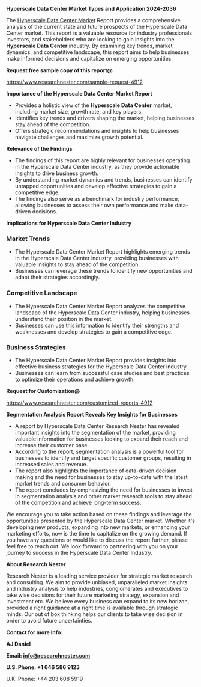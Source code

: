 ﻿<a name="_hlk168570615"></a><a name="_hlk168498031"></a>**Hyperscale Data Center Market Types and Application 2024-2036**

The [Hyperscale Data Center Market](https://www.researchnester.com/reports/hyperscale-data-center-market/4912) Report provides a comprehensive analysis of the current state and future prospects of the Hyperscale Data Center market. This report is a valuable resource for industry professionals investors, and stakeholders who are looking to gain insights into the **Hyperscale Data Center** industry. By examining key trends, market dynamics, and competitive landscape, this report aims to help businesses make informed decisions and capitalize on emerging opportunities.

**Request free sample copy of this report@**

<https://www.researchnester.com/sample-request-4912> 

**Importance of the Hyperscale Data Center Market Report**

- Provides a holistic view of the **Hyperscale Data Center** market, including market size, growth rate, and key players.
- Identifies key trends and drivers shaping the market, helping businesses stay ahead of the competition.
- Offers strategic recommendations and insights to help businesses navigate challenges and maximize growth potential.

**Relevance of the Findings**

- The findings of this report are highly relevant for businesses operating in the Hyperscale Data Center industry, as they provide actionable insights to drive business growth.
- By understanding market dynamics and trends, businesses can identify untapped opportunities and develop effective strategies to gain a competitive edge.
- The findings also serve as a benchmark for industry performance, allowing businesses to assess their own performance and make data-driven decisions.

**Implications for Hyperscale Data Center Industry**
### **Market Trends**
- The Hyperscale Data Center Market Report highlights emerging trends in the Hyperscale Data Center industry, providing businesses with valuable insights to stay ahead of the competition.
- Businesses can leverage these trends to identify new opportunities and adapt their strategies accordingly.
### **Competitive Landscape**
- The Hyperscale Data Center Market Report analyzes the competitive landscape of the Hyperscale Data Center industry, helping businesses understand their position in the market.
- Businesses can use this information to identify their strengths and weaknesses and develop strategies to gain a competitive edge.
### **Business Strategies**
- The Hyperscale Data Center Market Report provides insights into effective business strategies for the Hyperscale Data Center industry.
- Businesses can learn from successful case studies and best practices to optimize their operations and achieve growth.

**Request for Customization@**

<https://www.researchnester.com/customized-reports-4912> 

**Segmentation Analysis Report Reveals Key Insights for Businesses**

- A report by Hyperscale Data Center Research Nester has revealed important insights into the segmentation of the market, providing valuable information for businesses looking to expand their reach and increase their customer base.
- According to the report, segmentation analysis is a powerful tool for businesses to identify and target specific customer groups, resulting in increased sales and revenue.
- The report also highlights the importance of data-driven decision making and the need for businesses to stay up-to-date with the latest market trends and consumer behavior.
- The report concludes by emphasizing the need for businesses to invest in segmentation analysis and other market research tools to stay ahead of the competition and achieve long-term success.

We encourage you to take action based on these findings and leverage the opportunities presented by the Hyperscale Data Center market. Whether it's developing new products, expanding into new markets, or enhancing your marketing efforts, now is the time to capitalize on the growing demand. If you have any questions or would like to discuss the report further, please feel free to reach out. We look forward to partnering with you on your journey to success in the Hyperscale Data Center Industry.

**About Research Nester**

Research Nester is a leading service provider for strategic market research and consulting. We aim to provide unbiased, unparalleled market insights and industry analysis to help industries, conglomerates and executives to take wise decisions for their future marketing strategy, expansion and investment etc. We believe every business can expand to its new horizon, provided a right guidance at a right time is available through strategic minds. Our out of box thinking helps our clients to take wise decision in order to avoid future uncertainties.

**Contact for more Info:**

**AJ Daniel**

**Email: info@researchnester.com**

**U.S. Phone: +1 646 586 9123**

U.K. Phone: +44 203 608 5919




